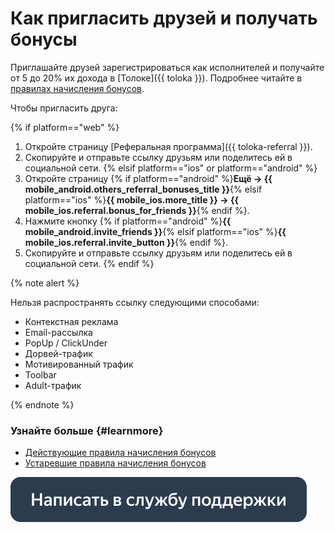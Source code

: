 # Как пригласить друзей и получать бонусы

Приглашайте друзей зарегистрироваться как исполнителей и получайте от 5 до 20% их дохода в [Толоке]({{ toloka }}). Подробнее читайте в [правилах начисления бонусов](referal-rules.md).

Чтобы пригласить друга:

{% if platform=="web" %}
1. Откройте страницу [Реферальная программа]({{ toloka-referral }}).
1. Скопируйте и отправьте ссылку друзьям или поделитесь ей в социальной сети.
{% elsif platform=="ios" or platform=="android" %}
1. Откройте страницу {% if platform=="android" %}**Ещё → {{ mobile_android.others_referral_bonuses_title }}**{% elsif platform=="ios" %}**{{ mobile_ios.more_title }} → {{ mobile_ios.referral.bonus_for_friends }}**{% endif %}.
1. Нажмите кнопку {% if platform=="android" %}**{{ mobile_android.invite_friends }}**{% elsif platform=="ios" %}**{{ mobile_ios.referral.invite_button }}**{% endif %}.
1. Скопируйте и отправьте ссылку друзьям или поделитесь ей в социальной сети.
{% endif %}

{% note alert %}

Нельзя распространять ссылку следующими способами:
- Контекстная реклама
- Email-рассылка
- PopUp / ClickUnder
- Дорвей-трафик
- Мотивированный трафик
- Toolbar
- Adult-трафик

{% endnote %}

### Узнайте больше {#learnmore}
- [Действующие правила начисления бонусов](referal-rules.md)
- [Устаревшие правила начисления бонусов](referal-archive.md)


[![](assets/buttons/contact-support.svg)](troubleshooting/troubleshooting.md#not_working_properly)

